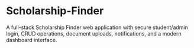 # Scholarship-Finder
A full-stack Scholarship Finder web application with secure student/admin login, CRUD operations, document uploads, notifications, and a modern dashboard interface.
